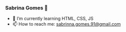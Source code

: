 ### Sabrina Gomes 👋

- 🌱 I’m currently learning HTML, CSS, JS
- 📫 How to reach me: sabrinna.gomes.91@gmail.com

